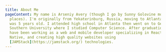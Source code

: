 ```yaml
---
title: About Me
pageContent: My name is Arseniy Avery (though I go by Sunny Golovine most
  places). I'm originally from Yekaterinburg, Russia, moving to Atlanta when I
  was 5 years old. I attended high school in Atlanta then went on to Georgia
  Southern University where I studied Computer Science. After graduation I've
  have been working as a web and mobile developer specializing in React, React
  Native, and creating high quality websites using
  [JAMStack](https://jamstack.org/) technologies.
---
```

